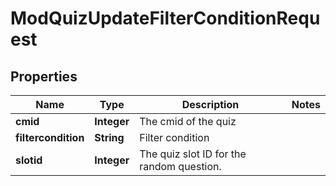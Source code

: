 

# ModQuizUpdateFilterConditionRequest


## Properties

| Name | Type | Description | Notes |
|------------ | ------------- | ------------- | -------------|
|**cmid** | **Integer** | The cmid of the quiz |  |
|**filtercondition** | **String** | Filter condition |  |
|**slotid** | **Integer** | The quiz slot ID for the random question. |  |



